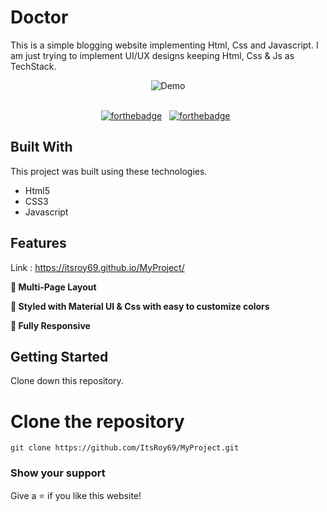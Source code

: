 # Doctor

This is a simple blogging website implementing Html, Css and Javascript. I am just trying to implement UI/UX designs keeping Html, Css & Js as TechStack.

<div align="center">
  <img alt="Demo" src="https://user-images.githubusercontent.com/78967360/168817292-2d3a9b19-2a04-487f-a5e0-d77f36f9e6b4.png" />
</div>

<br/>

<center>

[![forthebadge](https://forthebadge.com/images/badges/built-with-love.svg)](https://forthebadge.com) &nbsp;
[![forthebadge](https://forthebadge.com/images/badges/made-with-javascript.svg)](https://forthebadge.com) &nbsp;

</center>

## Built With

This project was built using these technologies.

- Html5
- CSS3
- Javascript

## Features

Link : https://itsroy69.github.io/MyProject/


**📖 Multi-Page Layout**

**🎨 Styled with Material UI & Css with easy to customize colors**

**📱 Fully Responsive**

## Getting Started

Clone down this repository. 
# Clone the repository
`git clone https://github.com/ItsRoy69/MyProject.git`

### Show your support

Give a ⭐ if you like this website!
